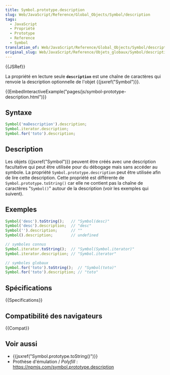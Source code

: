 ```yaml
---
title: Symbol.prototype.description
slug: Web/JavaScript/Reference/Global_Objects/Symbol/description
tags:
  - JavaScript
  - Propriété
  - Prototype
  - Reference
  - Symbol
translation_of: Web/JavaScript/Reference/Global_Objects/Symbol/description
original_slug: Web/JavaScript/Reference/Objets_globaux/Symbol/description
---
```


{{JSRef}}

La propriété en lecture seule **`description`** est une chaîne de caractères qui renvoie la description optionnelle de l'objet {{jsxref("Symbol")}}.

{{EmbedInteractiveExample("pages/js/symbol-prototype-description.html")}}

## Syntaxe

```js
Symbol('maDescription').description;
Symbol.iterator.description;
Symbol.for('toto').description;
```

## Description

Les objets {{jsxref("Symbol")}} peuvent être créés avec une description facultative qui peut être utilisée pour du débogage mais sans accéder au symbole. La propriété `Symbol.prototype.description` peut être utilisée afin de lire cette description. Cette propriété est différente de `Symbol.prototype.toString()` car elle ne contient pas la chaîne de caractères "`Symbol()`" autour de la description (voir les exemples qui suivent).

## Exemples

```js
Symbol('desc').toString();   // "Symbol(desc)"
Symbol('desc').description;  // "desc"
Symbol('').description;      // ""
Symbol().description;        // undefined

// symboles connus
Symbol.iterator.toString();  // "Symbol(Symbol.iterator)"
Symbol.iterator.description; // "Symbol.iterator"

// symboles globaux
Symbol.for('toto').toString();  // "Symbol(toto)"
Symbol.for('toto').description; // "toto"
```

## Spécifications

{{Specifications}}

## Compatibilité des navigateurs

{{Compat}}

## Voir aussi

- {{jsxref("Symbol.prototype.toString()")}}
- Prothèse d'émulation / _Polyfill_ : <https://npmjs.com/symbol.prototype.description>
